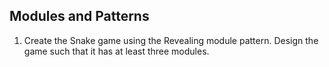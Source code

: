 ## Modules and Patterns

1. Create the Snake game using the Revealing module pattern. Design the game such that it has at least three modules.